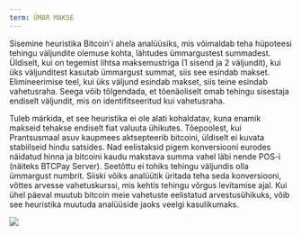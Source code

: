 ```yaml
---
term: ÜMAR MAKSE
---
```


Sisemine heuristika Bitcoin'i ahela analüüsiks, mis võimaldab teha hüpoteesi tehingu väljundite olemuse kohta, lähtudes ümmargustest summadest. Üldiselt, kui on tegemist lihtsa maksemustriga (1 sisend ja 2 väljundit), kui üks väljunditest kasutab ümmargust summat, siis see esindab makset. Elimineerimise teel, kui üks väljund esindab makset, siis teine esindab vahetusraha. Seega võib tõlgendada, et tõenäoliselt omab tehingu sisestaja endiselt väljundit, mis on identifitseeritud kui vahetusraha.

Tuleb märkida, et see heuristika ei ole alati kohaldatav, kuna enamik makseid tehakse endiselt fiat valuuta ühikutes. Tõepoolest, kui Prantsusmaal asuv kaupmees aktsepteerib bitcoini, üldiselt ei kuvata stabiilseid hindu satsides. Nad eelistaksid pigem konversiooni eurodes näidatud hinna ja bitcoini kaudu makstava summa vahel läbi nende POS-i (näiteks BTCPay Server). Seetõttu ei tohiks tehingu väljundis olla ümmargust numbrit. Siiski võiks analüütik üritada teha seda konversiooni, võttes arvesse vahetuskurssi, mis kehtis tehingu võrgus levitamise ajal. Kui ühel päeval muutub bitcoin meie vahetuste eelistatud arvestusühikuks, võib see heuristika muutuda analüüside jaoks veelgi kasulikumaks.

![](../../dictionnaire/assets/11.png)
